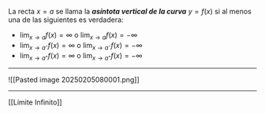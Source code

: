La recta $x=a$ se llama la ***asíntota vertical de la curva*** $y=f(x)$ si al menos una de las siguientes es verdadera:
- $\lim_{x→a}f(x)=∞ \text{ o } \lim_{x→a}f(x)=-∞$
- $\lim_{x→a⁻}f(x)=∞ \text{ o } \lim_{x→a⁻}f(x)=-∞$
- $\lim_{x→a⁺}f(x)=∞ \text{ o } \lim_{x→a⁺}f(x)=-∞$
***
![[Pasted image 20250205080001.png]]
***
[[Límite Infinito]]
